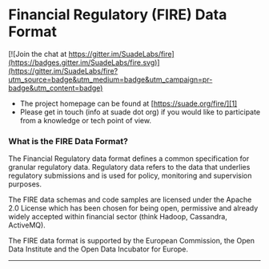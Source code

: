 # Financial Regulatory (FIRE) Data Format

[![Join the chat at https://gitter.im/SuadeLabs/fire](https://badges.gitter.im/SuadeLabs/fire.svg)](https://gitter.im/SuadeLabs/fire?utm_source=badge&utm_medium=badge&utm_campaign=pr-badge&utm_content=badge)
- The project homepage can be found at [https://suade.org/fire/][1]
- Please get in touch (info at suade dot org) if you would like to participate from a knowledge or tech point of view. 

### What is the FIRE Data Format?
The Financial Regulatory data format defines a common specification for granular regulatory data. Regulatory data refers to the data that underlies regulatory submissions and is used for policy, monitoring and supervision purposes.

The FIRE data schemas and code samples are licensed under the Apache 2.0 License which has been chosen for being open, permissive and already widely accepted within financial sector (think Hadoop, Cassandra, ActiveMQ).

The FIRE data format is supported by the European Commission, the Open Data Institute and the Open Data Incubator for Europe.

---
[1]:  https://suade.org/fire/
